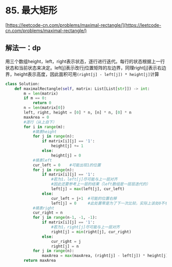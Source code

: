 # 85. 最大矩形

[https://leetcode-cn.com/problems/maximal-rectangle/](https://leetcode-cn.com/problems/maximal-rectangle/)

## 解法一：dp

用三个数组height，left，right表示状态，逐行进行迭代。每行的状态根据上一行状态和当前状态来决定。left\[j\]表示改行j位置矩阵的左边界，同理right\[j\]表示右边界，height表示高度，因此面积可用`(right[j] - left[j]) * height[j]`计算

```python
class Solution:
    def maximalRectangle(self, matrix: List[List[str]]) -> int:
        m = len(matrix) 
        if m == 0:
            return 0
        n = len(matrix[0])
        left, right, height = [0] * n, [n] * n, [0] * n
        maxArea = 0
        #逐行（从上自下）
        for i in range(m):
            #填表height
            for j in range(n):
                if matrix[i][j] == '1':
                    height[j] += 1
                else:
                    height[j] = 0
            #填表left
            cur_left = 0    #可能出现1的位置
            for j in range(n):                
                if matrix[i][j] == '1':  
                    #若为1，left[j]尽可能与上一层对齐
                    #因此还要参考上一层的结果（left数组是一层层迭代的）
                    left[j] = max(left[j], cur_left)
                else:
                    cur_left = j+1  #可能的位置右移
                    left[j] = 0     #此处置零是为了下一次比较，实际上该处0不参与计算（高也为0）
            #填表right
            cur_right = n
            for j in range(n-1, -1, -1):               
                if matrix[i][j] == '1':
                    #若为1，right[j]尽可能与上一层对齐
                    right[j] = min(right[j], cur_right)
                else:
                    cur_right = j
                    right[j] = n
            for j in range(n):
                maxArea = max(maxArea, (right[j] - left[j]) * height[j])
        return maxArea
```

